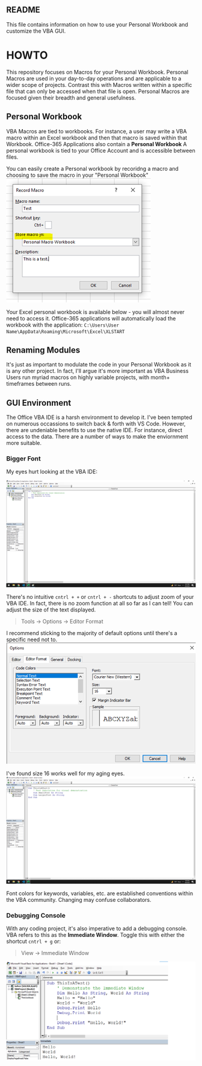 ## README
This file contains information on how to use your Personal Workbook and customize the VBA GUI.


# HOWTO
This repository focuses on Macros for your Personal Workbook. Personal Macros are used in your day-to-day operations and are applicable to a wider scope of projects. Contrast this with Macros written within a specific file that can only be accessed when that file is open. Personal Macros are focused given their breadth and general usefulness.

## Personal Workbook
VBA Macros are tied to workbooks. For instance, a user may write a VBA macro within an Excel workbook and then that macro is saved within that Workbook.  Office-365 Applications also contain a **Personal Workbook** A personal workbook is tied to your Office Account and is accessible between files. 

You can easily create a Personal workbook by recoridng a macro and choosing to save the macro in your "Personal Workbook"
![.](https://github.com/jaimiles23/VBA-Operations/blob/main/_HOWTO/images/StoreInPersonalWb.png?raw=true)

Your Excel personal workbook is available below - you will almost never need to access it. Office-365 applications will automatically load the workbook with the application:
    `C:\Users\User Name\AppData\Roaming\Microsoft\Excel\XLSTART`


## Renaming Modules
It's just as important to modulate the code in your Personal Workbook as it is any other project. In fact, I'll argue it's more important as VBA Business Users run myriad macros on highly variable projects, with month+ timeframes between runs.




## GUI Environment
The Office VBA IDE is a harsh environment to develop it. I've been tempted on numerous occassions to switch back & forth with VS Code. However, there are undeniable benefits to use the native IDE. For instance, direct access to the data. There are a number of ways to make the enviornment more suitable.

### Bigger Font
My eyes hurt looking at the VBA IDE:

![.](https://github.com/jaimiles23/VBA-Operations/blob/main/_HOWTO/images/IDE_UnadjustedFont.png?raw=true)

There's no intuitive `cntrl + +` or `cntrl + -` shortcuts to adjust zoom of your VBA IDE. In fact, there is no zoom function at all so far as I can tell! You can adjust the size of the text displayed. 
> Tools -> Options -> Editor Format

I recommend sticking to the majority of default options until there's a specific need not to. 
![.](https://github.com/jaimiles23/VBA-Operations/blob/main/_HOWTO/images/Options_FontEditor.png?raw=true)

I've found size 16 works well for my aging eyes. 
![.](https://raw.githubusercontent.com/jaimiles23/VBA-Operations/main/_HOWTO/images/IDE_LargerFont.png?raw=true)

Font colors for keywords, variables, etc. are established conventions within the VBA community. Changing may confuse collaborators.

### Debugging Console
With any coding project, it's also imperative to add a debugging console. VBA refers to this as the **Immediate Window**. Toggle this with either the shortcut `cntrl + g` or:
> View -> Immediate Window

![.](https://github.com/jaimiles23/VBA-Operations/blob/main/_HOWTO/images/HelloWorld.png?raw=true)

